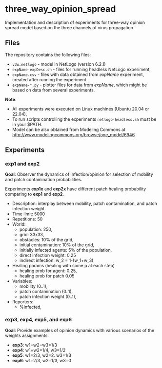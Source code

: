 # three_way_opinion_spread

Implementation and description of experiments for three-way opinion spread
model based on the three channels of virus propagation.

## Files

The repository contains the following files:
  - `v3w.netlogo` - model in NetLogo (version 6.2.1)
  - `expName-expDesc.sh` - files for running headless NetLogo experiment,
  - `expName.csv` - files with data obtained from *expName* experiment, created after running
    the experiment
  - `expName-*.py` - plotter files for data from *expName*, which might be based on data
    from several experiments.

**Note**:  
  - All experiments were executed on Linux machines (Ubuntu 20.04 or 22.04),
  - To run scripts controlling the experiments `netlogo-headless.sh` must be in
    your $PATH.
  - Model can be also obtained from Modeling Commons at 
http://www.modelingcommons.org/browse/one_model/6946
## Experiments

### **exp1** and **exp2**

**Goal**: Observer the dynamics of infection/opinion for selection of mobility
and patch contamination probabilities.

Experiments **exp1x** and **exp2x** have different patch healing probability
comparing to **exp1** and **exp2**.

  - Description: interplay between mobility, patch contamination, and patch infection weight.
  - Time limit: 5000
  - Repetitions: 50
  - World:
     - population: 250,
     - grid: 33x33, 
     - obstacles: 10% of the grid, 
     - initial contamination: 10% of the grid, 
     - initially infected agents: 5% of the population, 
     - direct infection weight: 0.25
     - indirect infection: w_2 = 1-(w_1+w_3)
  - Healing params (healing with some p at each step)
    - healing prob for agent: 0.25, 
    - healing prob for patch 0.05
  - Variables: 
    - mobility (0..1), 
    - patch contamination (0..1),
    - patch infection weight (0..1),
  - Reporters: 
    - %infected, 


### **exp3**, **exp4**, **exp5**, and **exp6**

**Goal**: Provide examples of opinion dynamics with various scenarios of the
weights assignments.

  - **exp3**: w1=w2=w3=1/3
  - **exp4**: w1=w2=1/4, w3=1/2
  - **exp5**: w1=2/3, w2=2. w3=1/3
  - **exp6**: w1=2/3, w2=1/3, w3=0
  